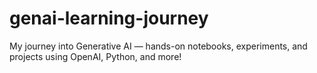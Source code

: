 # genai-learning-journey
My journey into Generative AI — hands-on notebooks, experiments, and projects using OpenAI, Python, and more!
